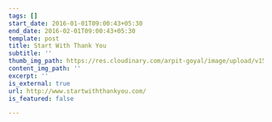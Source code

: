 ```yaml
---
tags: []
start_date: 2016-01-01T09:00:43+05:30
end_date: 2016-02-01T09:00:43+05:30
template: post
title: Start With Thank You
subtitle: ''
thumb_img_path: https://res.cloudinary.com/arpit-goyal/image/upload/v1562815469/thankyouindia.png
content_img_path: ''
excerpt: ''
is_external: true
url: http://www.startwiththankyou.com/
is_featured: false

---
```

